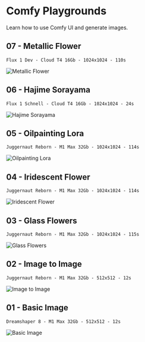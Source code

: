# Comfy Playgrounds

Learn how to use Comfy UI and generate images.

## 07 - Metallic Flower
`Flux 1 Dev - Cloud T4 16Gb - 1024x1024 - 110s`

![Metallic Flower](07-metallic-flower-250618/07-metallic-flower-250618.png)


## 06 - Hajime Sorayama
`Flux 1 Schnell - Cloud T4 16Gb - 1024x1024 - 24s`

![Hajime Sorayama](06-hajime-sorayama-250616/06-hajime-sorayama-250616.png)


## 05 - Oilpainting Lora
`Juggernaut Reborn - M1 Max 32Gb - 1024x1024 - 114s`  

![Oilpainting Lora](05-oilpainting-lora-250613/05-oilpainting-lora-250613.png)


## 04 - Iridescent Flower
`Juggernaut Reborn - M1 Max 32Gb - 1024x1024 - 114s`  

![Iridescent Flower](04-iridescent-flower-250612/04-iridescent-flower-250612.png)


## 03 - Glass Flowers
`Juggernaut Reborn - M1 Max 32Gb - 1024x1024 - 115s`  

![Glass Flowers](03-glass-flowers-250611/03-glass-flowers-250611.png)


## 02 - Image to Image  
`Juggernaut Reborn - M1 Max 32Gb - 512x512 - 12s`  

![Image to Image](02-image-to-image-250610/02-image-to-image-250610.png)


## 01 - Basic Image 
`Dreamshaper 8 - M1 Max 32Gb - 512x512 - 12s`  

![Basic Image](01-basic-images-250609/01-basic-images-250609.png)
